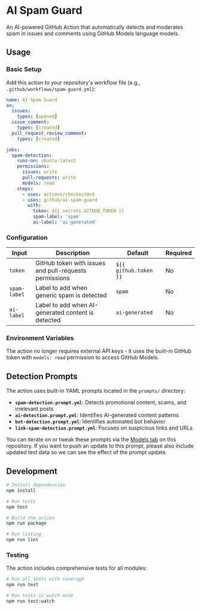 # AI Spam Guard

An AI-powered GitHub Action that automatically detects and moderates spam in
issues and comments using GitHub Models language models.

## Usage

### Basic Setup

Add this action to your repository's workflow file (e.g.,
`.github/workflows/spam-guard.yml`):

```yaml
name: AI Spam Guard
on:
  issues:
    types: [opened]
  issue_comment:
    types: [created]
  pull_request_review_comment:
    types: [created]

jobs:
  spam-detection:
    runs-on: ubuntu-latest
    permissions:
      issues: write
      pull-requests: write
      models: read
    steps:
      - uses: actions/checkout@v4
      - uses: github/ai-spam-guard
        with:
          token: ${{ secrets.GITHUB_TOKEN }}
          spam-label: 'spam'
          ai-label: 'ai-generated'
```

### Configuration

| Input        | Description                                            | Default               | Required |
| ------------ | ------------------------------------------------------ | --------------------- | -------- |
| `token`      | GitHub token with issues and pull-requests permissions | `${{ github.token }}` | No       |
| `spam-label` | Label to add when generic spam is detected             | `spam`                | No       |
| `ai-label`   | Label to add when AI-generated content is detected     | `ai-generated`        | No       |

### Environment Variables

The action no longer requires external API keys - it uses the built-in GitHub
token with `models: read` permission to access GitHub Models.

## Detection Prompts

The action uses built-in YAML prompts located in the `prompts/` directory:

- **`spam-detection.prompt.yml`**: Detects promotional content, scams, and
  irrelevant posts
- **`ai-detection.prompt.yml`**: Identifies AI-generated content patterns
- **`bot-detection.prompt.yml`**: Identifies automated bot behavior
- **`link-spam-detection.prompt.yml`**: Focuses on suspicious links and URLs

You can iterate on or tweak these prompts via the
[Models tab](https://github.com/github/ai-spam-guard/models) on this repository.
If you want to push an update to this prompt, please also include updated test
data so we can see the effect of the prompt update.

## Development

```bash
# Install dependencies
npm install

# Run tests
npm test

# Build the action
npm run package

# Run linting
npm run lint
```

### Testing

The action includes comprehensive tests for all modules:

```bash
# Run all tests with coverage
npm run test

# Run tests in watch mode
npm run test:watch
```
